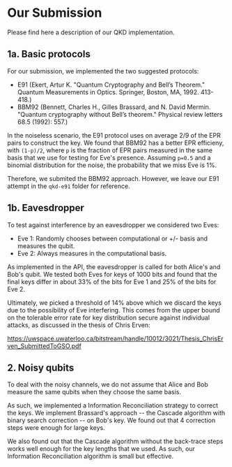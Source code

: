 # Our Submission

Please find here a description of our QKD implementation.

## 1a. Basic protocols

For our submission, we implemented the two suggested protocols: 

- E91 (Ekert, Artur K. "Quantum Cryptography and Bell’s Theorem." Quantum
  Measurements in Optics. Springer, Boston, MA, 1992. 413-418.)
- BBM92 (Bennett, Charles H., Gilles Brassard, and N. David Mermin. "Quantum
  cryptography without Bell’s theorem." Physical review letters 68.5 (1992):
  557.)

In the noiseless scenario, the E91 protocol uses on average 2/9 of the EPR pairs to construct the key. We found that BBM92 has a better EPR efficieny, with `(1-p)/2`, where `p` is the fraction of EPR pairs measured in the same basis that we use for testing for Eve's presence. Assuming `p=0.5` and a binomial distribution for the noise, the probability that we miss Eve is 1%.

Therefore, we submited the BBM92 approach. However, we leave our E91 attempt in the `qkd-e91` folder for reference.

## 1b. Eavesdropper

To test against interference by an eavesdropper we considered two Eves:

- Eve 1: Randomly chooses between computational or +/- basis and measures the qubit.
- Eve 2: Always measures in the computational basis.

As implemented in the API, the eavesdropper is called for both Alice's and Bob's qubit. We tested both Eves for keys of 1000 bits and found that the final keys differ in about 33% of the bits for Eve 1 and 25% of the bits for Eve 2.

Ultimately, we picked a threshold of 14% above which we discard the keys due to the possibility of Eve interfering. This comes from the upper
bound on the tolerable error rate for key distribution secure against individual attacks, as discussed in the thesis of Chris Erven:

https://uwspace.uwaterloo.ca/bitstream/handle/10012/3021/Thesis_ChrisErven_SubmittedToGSO.pdf

## 2. Noisy qubits

To deal with the noisy channels, we do not assume that Alice and Bob measure the same qubits when they choose the same basis.

As such, we implemented a Information Reconciliation strategy to correct the keys. We implement Brassard's approach -- the Cascade algorithm with binary search correction -- on Bob's key. We found out that 4 correction steps were enough for large keys.

We also found out that the Cascade algorithm without the back-trace steps works well enough for the key lengths that we used. As such, our Information Reconciliation algorithm is small but effective.
